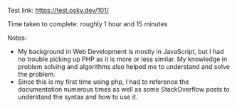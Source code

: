 Test link: https://test.osky.dev/101/

Time taken to complete: roughly 1 hour and 15 minutes

Notes:

- My background in Web Development is mostly in JavaScript, but I had no trouble picking up PHP as it is more or less similar. My knowledge in problem solving and algorithms also helped me to understand and solve the problem.
- Since this is my first time using php, I had to reference the documentation numerous times as well as some StackOverflow posts to understand the syntax and how to use it.

